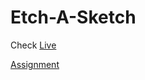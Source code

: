 # Etch-A-Sketch

Check [Live](https://bielesz.github.io/Etch-A-Sketch/)

[Assignment](https://www.theodinproject.com/lessons/foundations-etch-a-sketch)
